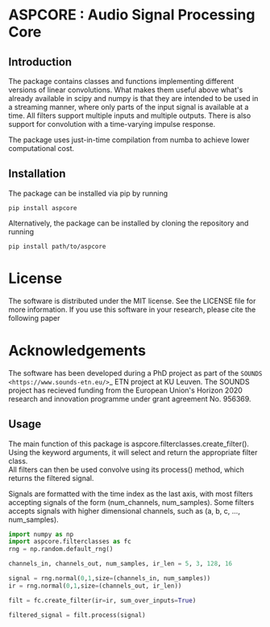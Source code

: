 # ASPCORE : Audio Signal Processing Core
## Introduction
The package contains classes and functions implementing different versions of linear convolutions. What makes them useful above what's already available in scipy and numpy is that they are intended to be used in a streaming manner, where only parts of the input signal is available at a time. All filters support multiple inputs and multiple outputs. There is also support for convolution with a time-varying impulse response. 

The package uses just-in-time compilation from numba to achieve lower computational cost. 

## Installation
The package can be installed via pip by running
```
pip install aspcore
```
Alternatively, the package can be installed by cloning the repository and running
```
pip install path/to/aspcore
```

License
=======
The software is distributed under the MIT license. See the LICENSE file for more information. If you use this software in your research, please cite the following paper

Acknowledgements
================
The software has been developed during a PhD project as part of the `SOUNDS <https://www.sounds-etn.eu/>`_ ETN project at KU Leuven. The SOUNDS project has recieved funding from the European Union's Horizon 2020 research and innovation programme under grant agreement No. 956369.


## Usage
The main function of this package is aspcore.filterclasses.create_filter(). Using the keyword arguments, it will select and return the appropriate filter class. \
All filters can then be used convolve using its process() method, which returns the filtered signal. 

Signals are formatted with the time index as the last axis, with most filters accepting signals of the form (num_channels, num_samples). Some filters accepts signals with higher dimensional channels, such as (a, b, c, ..., num_samples). 

```python
import numpy as np
import aspcore.filterclasses as fc
rng = np.random.default_rng()

channels_in, channels_out, num_samples, ir_len = 5, 3, 128, 16

signal = rng.normal(0,1,size=(channels_in, num_samples))
ir = rng.normal(0,1,size=(channels_out, ir_len))

filt = fc.create_filter(ir=ir, sum_over_inputs=True)

filtered_signal = filt.process(signal)
```